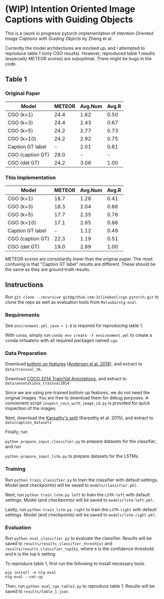 #  (WIP) Intention Oriented Image Captions with Guiding Objects

This is a (work in progress) pytorch implementation of _Intention Oriented Image Captions with Guiding Objects_ by Zheng et al.

Currently the model architectures are mocked up, and I attempted to reproduce table 1 (only CGO results). However, reproduced table 1 results (especially METEOR scores) are suboptimal. There might be bugs in the code.

## Table 1

### Original Paper

| Model            | METEOR | Avg.Num | Avg.R |
|------------------|--------|---------|-------|
| CGO (k=1)        | 24.4   | 1.62    | 0.50  |
| CGO (k=3)        | 24.4   | 2.43    | 0.67  |
| CGO (k=5)        | 24.2   | 2.77    | 0.73  |
| CGO (k=10)       | 24.2   | 2.92    | 0.75  |
| Caption GT label | -      | 2.01    | 0.61  |
| CGO (caption GT) | 28.0   | -       | -     |
| CGO (det GT)     | 24.2   | 3.06    | 1.00  |

### This Implementation

| Model            | METEOR | Avg.Num | Avg.R |
|------------------|--------|---------|-------|
| CGO (k=1)        | 18.7   | 1.28    | 0.41  |
| CGO (k=3)        | 18.3   | 2.04    | 0.66  |
| CGO (k=5)        | 17.7   | 2.35    | 0.76  |
| CGO (k=10)       | 17.1   | 2.65    | 0.86  |
| Caption GT label | -      | 1.12    | 0.49  |
| CGO (caption GT) | 22.3   | 1.19    | 0.51  |
| CGO (det GT)     | 19.0   | 2.89    | 1.00  |

METEOR scores are consistantly lower than the original paper. The most confusing is that "Caption GT label" results are different. These should be the same as they are ground truth results. 

## Instructions

Run `git clone --recursive git@github.com:Inlinebool/cgo-pytorch.git` to clone the repo as well as evaluation tools from `Maluuba/nlg-eval`.

### Requirements

See `environment.yml`. `java > 1.8` is required for reproducing table 1.

With `conda`, simply run `conda env create -f environment.yml` to create a conda virtualenv with all required packages named `cgo`.

### Data Preparation

Download [bottom up features](https://storage.googleapis.com/up-down-attention/trainval_36.zip) ([Andersen el al. 2018](https://github.com/peteanderson80/bottom-up-attention)), and extract to `data/trainval_36`.

Download [COCO 2014 Train/Val Annotations](http://images.cocodataset.org/annotations/annotations_trainval2014.zip), and extract to `data/annotations_trainval2014`

Since we are using pre-trained bottom up features, we do not need the original images. You are free to download them for debug purposes. A convienient script `inspect_coco_with_image_id.py` is provided for quick inspection of the images.

Next, download the [Karpathy's split](https://cs.stanford.edu/people/karpathy/deepimagesent/caption_datasets.zip) (Karpathy et al. 2015), and extract to `data/caption_datasets`

Finally, run 

`python prepare_input_classifier.py` to prepare datasets for the classifier, and run

`python prepare_input_lstm.py` to prepare datasets for the LSTMs.

### Training

Run `python train_classifier.py` to train the classifier with default settings. Model (and checkpoints) will be saved to `models/classifier.pkl`.


Next, run `python train_lstm.py left` to train the `LSTM-left` with default settings. Model (and checkpoints) will be saved to `models/lstm-left.pkl`.

Lastly, run `python train_lstm.py right` to train the `LSTM-right` with default settings. Model (and checkpoints) will be saved to `models/lstm-right.pkl`.

### Evaluation

Run `python eval_classifier.py` to evaluate the classifier. Results will be saved to `results/results_classifier_thresh{x}` and `results/results_classifier_top{k}`, where x is the confidence threshold and k is the top k setting.

To reproduce table 1, first run the following to install necessary tools.

```
pip install -e nlg-eval
nlg-eval --set-up
``` 

Then, run `python eval_cgo_table1.py` to reproduce table 1. Results will be saved to `results/table_1.json`